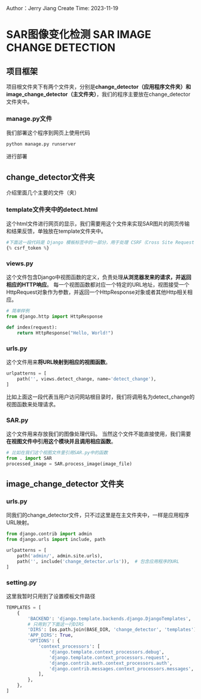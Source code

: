 Author：Jerry Jiang
Create Time: 2023-11-19

# SAR图像变化检测 SAR IMAGE CHANGE DETECTION
## 项目框架
项目根文件夹下有两个文件夹，分别是**change_detector（应用程序文件夹）**和**image_change_detector（主文件夹）**，我们的程序主要放在change_detector文件夹中。
### manage.py文件
我们部署这个程序到网页上使用代码
```python
python manage.py runserver
```
进行部署
## change_detector文件夹
介绍里面几个主要的文件（夹）
### template文件夹中的detect.html
这个html文件进行网页的显示，我们需要用这个文件来实现SAR图片的网页传输和结果反馈，单独放在template文件夹中。
```python
#下面这一段代码是 Django 模板标签中的一部分，用于处理 CSRF（Cross Site Request Forgery，跨站请求伪造）保护。
{% csrf_token %} 
```
### views.py
这个文件包含Django中视图函数的定义，负责处理**从浏览器发来的请求，并返回相应的HTTP响应**。
每一个视图函数都对应一个特定的URL地址，视图接受一个HttpRequest对象作为参数，并返回一个HttpResponse对象或者其他Http相关相应。
```python
# 简单样例
from django.http import HttpResponse

def index(request):
    return HttpResponse("Hello, World!")

```
### urls.py
这个文件用来**将URL映射到相应的视图函数**。
```python
urlpatterns = [
    path('', views.detect_change, name='detect_change'),
]
```
比如上面这一段代表当用户访问网站根目录时，我们将调用名为detect_change的视图函数来处理请求。
### SAR.py
这个文件用来存放我们的图像处理代码。
当然这个文件不能直接使用，我们需要**在视图文件中引用这个模块并且调用相应函数**。
```python
# 比如在我们这个视图文件里引用SAR.py中的函数
from . import SAR
processed_image = SAR.process_image(image_file)
```

## image_change_detector 文件夹
### urls.py
同我们的change_detector文件，只不过这里是在主文件夹中，一样是应用程序URL映射。
```python
from django.contrib import admin
from django.urls import include, path

urlpatterns = [
    path('admin/', admin.site.urls),
    path('', include('change_detector.urls')),  # 包含应用程序的URL
]
```
### setting.py
这里我暂时只用到了设置模板文件路径
```python
TEMPLATES = [
    {
        'BACKEND': 'django.template.backends.django.DjangoTemplates',
        # 只用到了下面这一行DIRS
        'DIRS': [os.path.join(BASE_DIR, 'change_detector', 'templates')],
        'APP_DIRS': True,
        'OPTIONS': {
            'context_processors': [
                'django.template.context_processors.debug',
                'django.template.context_processors.request',
                'django.contrib.auth.context_processors.auth',
                'django.contrib.messages.context_processors.messages',
            ],
        },
    },
]
```